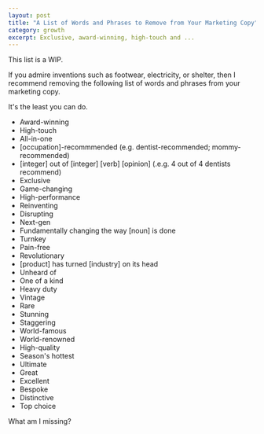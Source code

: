 ```yaml
---
layout: post
title: "A List of Words and Phrases to Remove from Your Marketing Copy"
category: growth
excerpt: Exclusive, award-winning, high-touch and ...
---
```


This list is a WIP. 

If you admire inventions such as footwear, electricity, or shelter, then I recommend removing the following list of words and phrases from your marketing copy. 

It's the least you can do.

* Award-winning  
* High-touch  
* All-in-one  
* [occupation]-recommmended (e.g. dentist-recommended; mommy-recommended)  
* [integer] out of [integer] [verb] [opinion] \(.e.g. 4 out of 4 dentists recommend\)  
* Exclusive  
* Game-changing  
* High-performance  
* Reinventing  
* Disrupting   
* Next-gen  
* Fundamentally changing the way [noun] is done  
* Turnkey  
* Pain-free  
* Revolutionary  
* [product] has turned [industry] on its head  
* Unheard of  
* One of a kind  
* Heavy duty
* Vintage  
* Rare  
* Stunning  
* Staggering  
* World-famous  
* World-renowned
* High-quality  
* Season's hottest  
* Ultimate  
* Great  
* Excellent  
* Bespoke  
* Distinctive  
* Top choice  

What am I missing? 

<a href="https://plus.google.com/+VincentBarr0?rel=author"></a>